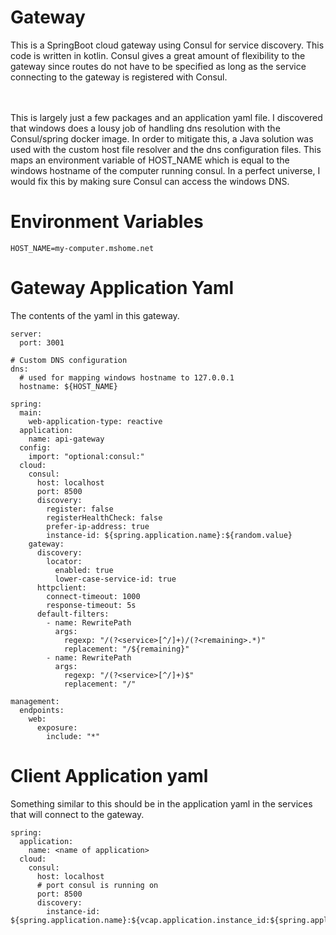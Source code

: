 # Gateway
This is a SpringBoot cloud gateway using Consul for service discovery. This code is written in kotlin.
Consul gives a great amount of flexibility to the gateway since routes do not
have to be specified as long as the service connecting to the gateway is registered with Consul.


<br />
<br />
This is largely just a few packages and an application yaml file. I discovered
that windows does a lousy job of handling dns resolution with the Consul/spring docker image.
In order to mitigate this, a Java solution was used with the custom host file resolver and the 
dns configuration files. This maps an environment variable of HOST_NAME which is equal to the windows
hostname of the computer running consul. In a perfect universe, I would fix this by making sure Consul can access the windows DNS.  <br />

# Environment Variables
```
HOST_NAME=my-computer.mshome.net 
```

# Gateway Application Yaml
The contents of the yaml in this gateway.

```
server:
  port: 3001

# Custom DNS configuration
dns:
  # used for mapping windows hostname to 127.0.0.1
  hostname: ${HOST_NAME}
  
spring:
  main:
    web-application-type: reactive
  application:
    name: api-gateway
  config:
    import: "optional:consul:"
  cloud:
    consul:
      host: localhost
      port: 8500
      discovery:
        register: false
        registerHealthCheck: false
        prefer-ip-address: true
        instance-id: ${spring.application.name}:${random.value}
    gateway:
      discovery:
        locator:
          enabled: true
          lower-case-service-id: true
      httpclient:
        connect-timeout: 1000
        response-timeout: 5s
      default-filters:
        - name: RewritePath
          args:
            regexp: "/(?<service>[^/]+)/(?<remaining>.*)"
            replacement: "/${remaining}"
        - name: RewritePath
          args:
            regexp: "/(?<service>[^/]+)$"
            replacement: "/"

management:
  endpoints:
    web:
      exposure:
        include: "*"
```


# Client Application yaml
Something similar to this should be in the application yaml in the services that will connect to the gateway.

```
spring:
  application:
    name: <name of application>
  cloud:
    consul:
      host: localhost
      # port consul is running on
      port: 8500
      discovery:
        instance-id: ${spring.application.name}:${vcap.application.instance_id:${spring.application.instance_id:${random.value}}}
```



